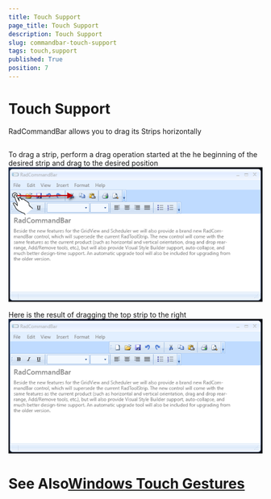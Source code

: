 ```yaml
---
title: Touch Support
page_title: Touch Support
description: Touch Support
slug: commandbar-touch-support
tags: touch,support
published: True
position: 7
---
```


# Touch Support



RadCommandBar allows you to drag its Strips horizontally

## 

To drag a strip, perform a drag operation started at the he beginning of the desired strip and drag to the desired position![commandbar-touch-support 001](images/commandbar-touch-support001.png)

Here is the result of dragging the top strip to the right![commandbar-touch-support 002](images/commandbar-touch-support002.png)

# See Also[Windows Touch Gestures](http://msdn.microsoft.com/en-us/library/windows/desktop/dd940543(v=vs.85).aspx)
